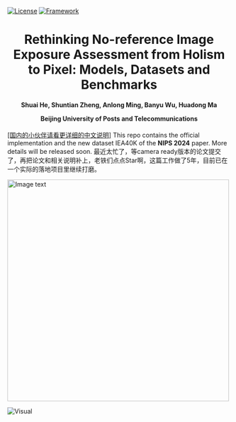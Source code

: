 [![License](https://img.shields.io/badge/License-Apache%202.0-blue.svg)](https://opensource.org/licenses/Apache-2.0)
[![Framework](https://img.shields.io/badge/PyTorch-%23EE4C2C.svg?&logo=PyTorch&logoColor=white)](https://pytorch.org/)

<div align="center">
<h1>
<b>
Rethinking No-reference Image Exposure Assessment from Holism to Pixel:  Models, Datasets and Benchmarks
</b>
</h1>
<h4>
<b>
Shuai He, Shuntian Zheng, Anlong Ming, Banyu Wu, Huadong Ma
    
Beijing University of Posts and Telecommunications
</b>
</h4>
</div>

[[国内的小伙伴请看更详细的中文说明]](https://github.com/woshidandan/Pixel-level-No-reference-Image-Exposure-Assessment/blob/main/README_CN.md)
This repo contains the official implementation and the new dataset IEA40K of the **NIPS 2024** paper.
More details will be released soon. 最近太忙了，等camera ready版本的论文提交了，再把论文和相关说明补上，老铁们点点Star啊，这篇工作做了5年，目前已在一个实际的落地项目里继续打磨。

<img src="https://github.com/user-attachments/assets/c849349c-bb9a-44bf-a6a0-285b637d4251" alt="Image text" width="500px" />



![Visual](https://github.com/user-attachments/assets/31ba3311-fb0b-4321-bce8-326fc5821354)






